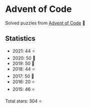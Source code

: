 # Advent of Code

Solved puzzles from [Advent of Code](https://adventofcode.com) :christmas_tree:

## Statistics

- 2021: 44 :star:
- 2020: 50 :star2:
- 2019: 50 :star2:
- 2018: 44 :star:
- 2017: 50 :star2:
- 2016: 20 :star:
- 2015: 46 :star:

Total stars: 304 :star:

